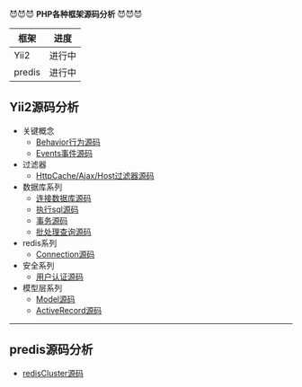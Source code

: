 
:smiling_imp::smiling_imp::smiling_imp:
**PHP各种框架源码分析** 
:smiling_imp::smiling_imp::smiling_imp: 


|框架|进度|
|---|---
|Yii2|进行中
|predis|进行中



## Yii2源码分析
* 关键概念
  * [Behavior行为源码](yii2/%5B关键概念一%5DBehavior行为源码.md)
  * [Events事件源码](yii2/%5B关键概念二%5DEvents事件源码.md)
* 过滤器
  * [HttpCache/Ajax/Host过滤器源码](yii2/过滤器Filters源码.md)
* 数据库系列
  * [连接数据库源码](yii2/%5B数据库一%5D连接数据库源码.md)
  * [执行sql源码](yii2/%5B数据库二%5D执行sql源码.md)
  * [事务源码](yii2/%5B数据库三%5D事务源码.md)
  * [批处理查询源码](yii2/%5B数据库四%5D批处理查询源码.md)
* redis系列
  * [Connection源码](/yii2/%5Bredis%5DConnection源码.md)
* 安全系列
  * [用户认证源码](yii2/%5B安全一%5D用户认证源码.md)
* 模型层系列
  * [Model源码](yii2/%5B模型层一%5DModel源码.md)
  * [ActiveRecord源码](yii2/%5B模型层二%5DActiveRecord源码.md)
****
## predis源码分析
* [redisCluster源码](/predis/redisCluster模式源码.md)
